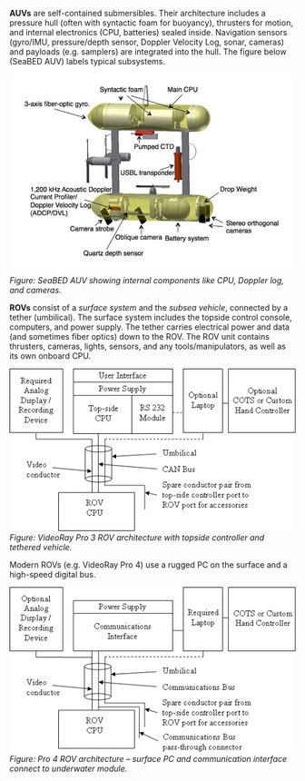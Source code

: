 **AUVs** are self-contained submersibles. Their architecture includes a pressure hull (often with syntactic foam for buoyancy), thrusters for motion, and internal electronics (CPU, batteries) sealed inside. Navigation sensors (gyro/IMU, pressure/depth sensor, Doppler Velocity Log, sonar, cameras) and payloads (e.g. samplers) are integrated into the hull. The figure below (SeaBED AUV) labels typical subsystems.

![SeaBED AUV](src/seabed_auv.jpg)  
*Figure: SeaBED AUV showing internal components like CPU, Doppler log, and cameras.*

**ROVs** consist of a *surface system* and the *subsea vehicle*, connected by a tether (umbilical). The surface system includes the topside control console, computers, and power supply. The tether carries electrical power and data (and sometimes fiber optics) down to the ROV. The ROV unit contains thrusters, cameras, lights, sensors, and any tools/manipulators, as well as its own onboard CPU.

![VideoRay Pro 3 ROV](src/videoray_pro3.png)  
*Figure: VideoRay Pro 3 ROV architecture with topside controller and tethered vehicle.*

Modern ROVs (e.g. VideoRay Pro 4) use a rugged PC on the surface and a high-speed digital bus.

![VideoRay Pro 4 ROV](src/videoray_pro4.png)  
*Figure: Pro 4 ROV architecture – surface PC and communication interface connect to underwater module.*